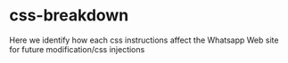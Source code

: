 # css-breakdown
Here we identify how each css instructions affect the Whatsapp Web site for future modification/css injections
